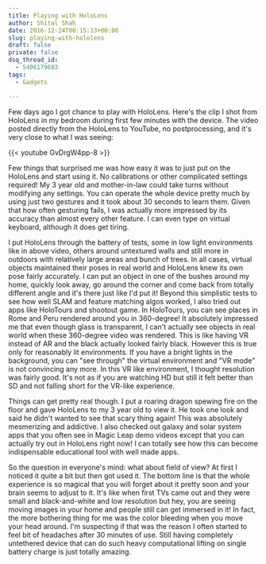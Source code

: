 ```yaml
---
title: Playing with HoloLens
author: Shital Shah
date: 2016-12-24T00:15:13+00:00
slug: playing-with-hololens
draft: false
private: false
dsq_thread_id:
  - 5406179683
tags:
  - Gadgets

---
```

Few days ago I got chance to play with HoloLens. Here's the clip I shot from HoloLens in my bedroom during first few minutes with the device. The video posted directly from the HoloLens to YouTube, no postprocessing, and it's very close to what I was seeing:

{{< youtube GvDrgW4pp-8 >}}

Few things that surprised me was how easy it was to just put on the HoloLens and start using it. No calibrations or other complicated settings required! My 3 year old and mother-in-law could take turns without modifying any settings. You can operate the whole device pretty much by using just two gestures and it took about 30 seconds to learn them. Given that how often gesturing fails, I was actually more impressed by its accuracy than almost every other feature. I can even type on virtual keyboard, although it does get tiring.

I put HoloLens through the battery of tests, some in low light environments like in above video, others around untextured walls and still more in outdoors with relatively large areas and bunch of trees. In all cases, virtual objects maintained their poses in real world and HoloLens knew its own pose fairly accurately. I can put an object in one of the bushes around my home, quickly look away, go around the corner and come back from totally different angle and it's there just like I'd put it! Beyond this simplistic tests to see how well SLAM and feature matching algos worked, I also tried out apps like HoloTours and shootout game. In HoloTours, you can see places in Rome and Peru rendered around you in 360-degree! It absolutely impressed me that even though glass is transparent, I can't actually see objects in real world when these 360-degree video was rendered. This is like having VR instead of AR and the black actually looked fairly black. However this is true only for reasonably lit environments. If you have a bright lights in the background, you can "see through" the virtual environment and "VR mode" is not convincing any more. In this VR like environment, I thought resolution was fairly good. It's not as if you are watching HD but still it felt better than SD and not falling short for the VR-like experience.

Things can get pretty real though. I put a roaring dragon spewing fire on the floor and gave HoloLens to my 3 year old to view it. He took one look and said he didn't wanted to see that scary thing again! This was absolutely mesmerizing and addictive. I also checked out galaxy and solar system apps that you often see in Magic Leap demo videos except that you can actually try out in HoloLens right now! I can totally see how this can become indispensable educational tool with well made apps.

So the question in everyone's mind: what about field of view? At first I noticed it quite a bit but then got used it. The bottom line is that the whole experience is so magical that you will forget about it pretty soon and your brain seems to adjust to it. It's like when first TVs came out and they were small and black-and-white and low resolution but hey, you are seeing moving images in your home and people still can get immersed in it! In fact, the more bothering thing for me was the color bleeding when you move your head around. I'm suspecting if that was the reason I often started to feel bit of headaches after 30 minutes of use. Still having completely untethered device that can do such heavy computational lifting on single battery charge is just totally amazing.
